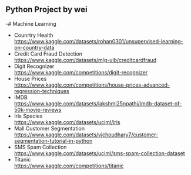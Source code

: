 ## Python Project by wei
-# Machine Learning
  - Counrtry Health  
    https://www.kaggle.com/datasets/rohan0301/unsupervised-learning-on-country-data
  - Credit Card Fraud Detection  
    https://www.kaggle.com/datasets/mlg-ulb/creditcardfraud
  - Digit Recognizer  
    https://www.kaggle.com/competitions/digit-recognizer
  - House Prices  
    https://www.kaggle.com/competitions/house-prices-advanced-regression-techniques
  - IMDB  
    https://www.kaggle.com/datasets/lakshmi25npathi/imdb-dataset-of-50k-movie-reviews
  - Iris Species  
    https://www.kaggle.com/datasets/uciml/iris
  - Mall Customer Segmentation  
    https://www.kaggle.com/datasets/vjchoudhary7/customer-segmentation-tutorial-in-python
  - SMS Spam Collection  
    https://www.kaggle.com/datasets/uciml/sms-spam-collection-dataset
  - Titanic  
    https://www.kaggle.com/competitions/titanic
